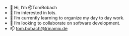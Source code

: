 - 👋 Hi, I’m @TomBobach
- 👀 I’m interested in lots.
- 🌱 I’m currently learning to organize my day to day work.
- 💞️ I’m looking to collaborate on software development.
- 📫 tom.bobach@trinamix.de

<!---
TomBobach/TomBobach is a ✨ special ✨ repository because its `README.md` (this file) appears on your GitHub profile.
You can click the Preview link to take a look at your changes.
--->
